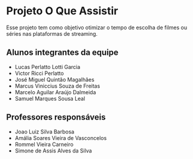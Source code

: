 # Projeto O Que Assistir
Esse projeto tem como objetivo otimizar o tempo de escolha de filmes ou séries nas plataformas de streaming.

## Alunos integrantes da equipe

- Lucas Perlatto Lotti Garcia
- Victor Ricci Perlatto 
- José Miguel Quintão Magalhães
- Marcus Viniccius Souza de Freitas
- Marcelo Aguilar Araújo Dalmeida
- Samuel Marques Sousa Leal

## Professores responsáveis

- Joao Luiz Silva Barbosa
- Amália Soares Vieira de Vasconcelos
- Rommel Vieira Carneiro
- Simone de Assis Alves da Silva


